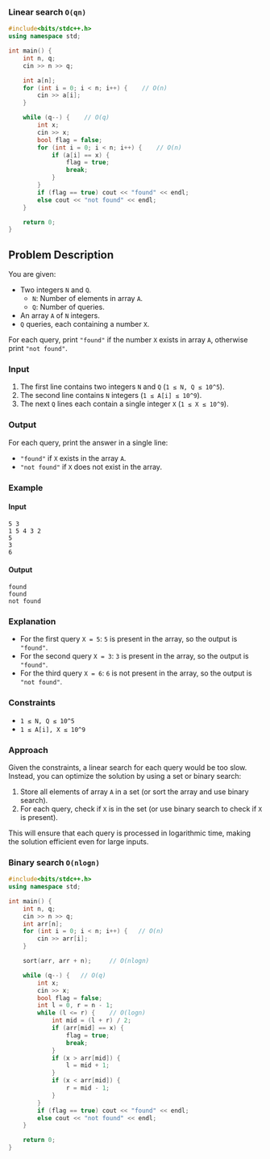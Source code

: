 ### Linear search    `O(qn)`
```C++
#include<bits/stdc++.h>
using namespace std;

int main() {
    int n, q;
    cin >> n >> q;

    int a[n];
    for (int i = 0; i < n; i++) {    // O(n)
        cin >> a[i];
    }

    while (q--) {    // O(q)
        int x;
        cin >> x;
        bool flag = false;
        for (int i = 0; i < n; i++) {    // O(n)
            if (a[i] == x) {
                flag = true;
                break;
            }
        }
        if (flag == true) cout << "found" << endl;
        else cout << "not found" << endl;
    }

    return 0;
}
```


## Problem Description
You are given:
- Two integers `N` and `Q`.
  - `N`: Number of elements in array `A`.
  - `Q`: Number of queries.
- An array `A` of `N` integers.
- `Q` queries, each containing a number `X`.

For each query, print `"found"` if the number `X` exists in array `A`, otherwise print `"not found"`.

### Input
1. The first line contains two integers `N` and `Q` (`1 ≤ N, Q ≤ 10^5`).
2. The second line contains `N` integers (`1 ≤ A[i] ≤ 10^9`).
3. The next `Q` lines each contain a single integer `X` (`1 ≤ X ≤ 10^9`).

### Output
For each query, print the answer in a single line:
- `"found"` if `X` exists in the array `A`.
- `"not found"` if `X` does not exist in the array.

### Example

#### Input
```
5 3
1 5 4 3 2
5
3
6
```

#### Output
```
found
found
not found
```

### Explanation
- For the first query `X = 5`: `5` is present in the array, so the output is `"found"`.
- For the second query `X = 3`: `3` is present in the array, so the output is `"found"`.
- For the third query `X = 6`: `6` is not present in the array, so the output is `"not found"`.

### Constraints
- `1 ≤ N, Q ≤ 10^5`
- `1 ≤ A[i], X ≤ 10^9`

### Approach
Given the constraints, a linear search for each query would be too slow. Instead, you can optimize the solution by using a set or binary search:
1. Store all elements of array `A` in a set (or sort the array and use binary search).
2. For each query, check if `X` is in the set (or use binary search to check if `X` is present).

This will ensure that each query is processed in logarithmic time, making the solution efficient even for large inputs.


### Binary search `O(nlogn)`
```C++
#include<bits/stdc++.h>
using namespace std;

int main() {
    int n, q;
    cin >> n >> q;
    int arr[n];
    for (int i = 0; i < n; i++) {   // O(n)
        cin >> arr[i];
    }

    sort(arr, arr + n);     // O(nlogn)

    while (q--) {   // O(q)
        int x;
        cin >> x;
        bool flag = false;
        int l = 0, r = n - 1;
        while (l <= r) {    // O(logn)
            int mid = (l + r) / 2;
            if (arr[mid] == x) {
                flag = true;
                break;
            }
            if (x > arr[mid]) {
                l = mid + 1;
            }
            if (x < arr[mid]) {
                r = mid - 1;
            }
        }
        if (flag == true) cout << "found" << endl;
        else cout << "not found" << endl;
    }

    return 0;
}
```
